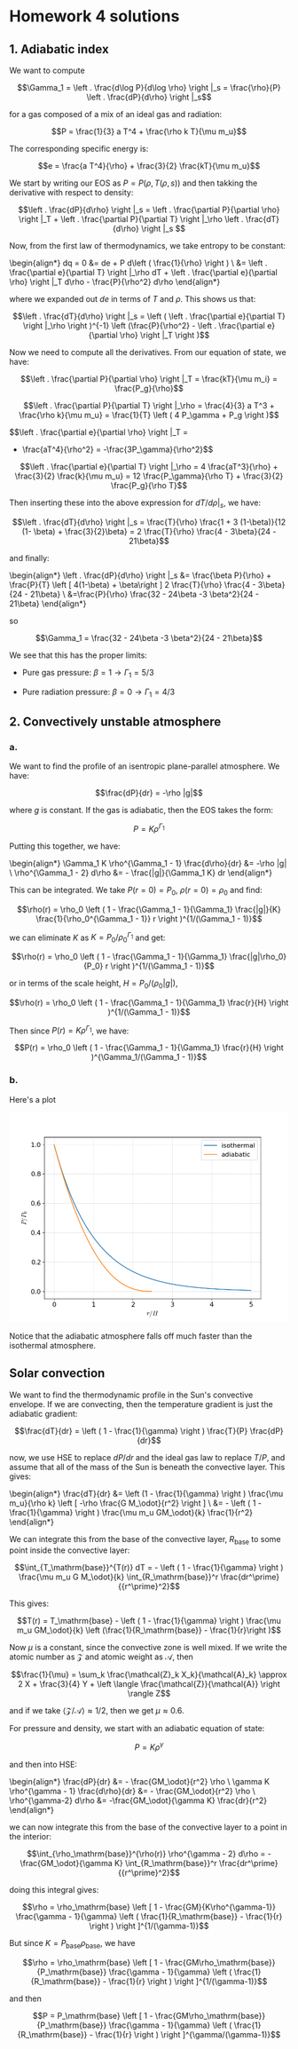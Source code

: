 # Homework 4 solutions

## 1. Adiabatic index

We want to compute

$$\Gamma_1 = \left . \frac{d\log P}{d\log \rho} \right |_s = \frac{\rho}{P} \left . \frac{dP}{d\rho} \right |_s$$

for a gas composed of a mix of an ideal gas and radiation:

$$P = \frac{1}{3} a T^4 + \frac{\rho k T}{\mu m_u}$$

The corresponding specific energy is:

$$e = \frac{a  T^4}{\rho} + \frac{3}{2} \frac{kT}{\mu m_u}$$

We start by writing our EOS as $P = P(\rho, T(\rho, s))$ and then
takking the derivative with respect to density:

$$\left . \frac{dP}{d\rho} \right |_s
   = \left . \frac{\partial P}{\partial \rho} \right |_T
                      + \left . \frac{\partial P}{\partial T} \right |_\rho  \left . \frac{dT}{d\rho} \right |_s $$

Now, from the first law of thermodynamics, we take entropy to be constant:

\begin{align*}
dq = 0 &= de + P d\left ( \frac{1}{\rho} \right ) \\
       &= \left . \frac{\partial e}{\partial T} \right |_\rho dT
        + \left . \frac{\partial e}{\partial \rho} \right |_T d\rho - \frac{P}{\rho^2} d\rho
\end{align*}

where we expanded out $de$ in terms of $T$ and $\rho$.  This shows us that:

$$\left . \frac{dT}{d\rho} \right |_s =
  \left ( \left . \frac{\partial e}{\partial T} \right |_\rho \right )^{-1}
  \left (\frac{P}{\rho^2} - \left . \frac{\partial e}{\partial \rho} \right |_T \right )$$


Now we need to compute all the derivatives.  From our equation of state, we have:

$$\left . \frac{\partial P}{\partial \rho} \right |_T = \frac{kT}{\mu m_i} = \frac{P_g}{\rho}$$

$$\left . \frac{\partial P}{\partial T} \right |_\rho =
  \frac{4}{3} a T^3 + \frac{\rho k}{\mu m_u} = \frac{1}{T} \left ( 4 P_\gamma + P_g \right )$$

$$\left . \frac{\partial e}{\partial \rho} \right |_T =
  - \frac{aT^4}{\rho^2} = -\frac{3P_\gamma}{\rho^2}$$

$$\left . \frac{\partial e}{\partial T} \right |_\rho =
 4 \frac{aT^3}{\rho} + \frac{3}{2} \frac{k}{\mu m_u} = 12 \frac{P_\gamma}{\rho T} + \frac{3}{2} \frac{P_g}{\rho T}$$

Then inserting these into the above expression for $dT/d\rho |_s$, we have:

$$\left . \frac{dT}{d\rho} \right |_s = \frac{T}{\rho} \frac{1 + 3 (1-\beta)}{12 (1- \beta) + \frac{3}{2}\beta}
  = 2 \frac{T}{\rho} \frac{4 - 3\beta}{24 - 21\beta}$$

and finally:

\begin{align*}
\left . \frac{dP}{d\rho} \right |_s &= \frac{\beta P}{\rho} +
       \frac{P}{T} \left [ 4(1-\beta) + \beta\right ] 2 \frac{T}{\rho}
         \frac{4 - 3\beta}{24 - 21\beta} \\
&=\frac{P}{\rho} \frac{32 - 24\beta -3 \beta^2}{24 - 21\beta}
\end{align*}

so

$$\Gamma_1 = \frac{32 - 24\beta -3 \beta^2}{24 - 21\beta}$$

We see that this has the proper limits:

* Pure gas pressure: $\beta = 1 \rightarrow \Gamma_1 = 5/3$

* Pure radiation pressure: $\beta = 0 \rightarrow \Gamma_1 = 4/3$


## 2. Convectively unstable atmosphere

### a.

We want to find the profile of an isentropic plane-parallel atmosphere.  We have:

$$\frac{dP}{dr} = -\rho |g|$$

where $g$ is constant.  If the gas is adiabatic, then the EOS takes the form:

$$P = K \rho^{\Gamma_1}$$

Putting this together, we have:

\begin{align*}
\Gamma_1 K \rho^{\Gamma_1 - 1} \frac{d\rho}{dr} &= -\rho |g| \\
\rho^{\Gamma_1 - 2} d\rho &= - \frac{|g|}{\Gamma_1 K} dr
\end{align*}

This can be integrated.  We take $P(r = 0) = P_0$, $\rho(r=0) = \rho_0$  and find:

$$\rho(r) = \rho_0 \left ( 1 - \frac{\Gamma_1 - 1}{\Gamma_1} \frac{|g|}{K} \frac{1}{\rho_0^{\Gamma_1 - 1}} r \right )^{1/(\Gamma_1 - 1)}$$

we can eliminate $K$ as $K = P_0 / \rho_0^{\Gamma_1}$ and get:

$$\rho(r) = \rho_0 \left ( 1 - \frac{\Gamma_1 - 1}{\Gamma_1} \frac{|g|\rho_0}{P_0}  r \right )^{1/(\Gamma_1 - 1)}$$

or in terms of the scale height, $H = P_0 / (\rho_0 |g|)$, 

$$\rho(r) = \rho_0 \left ( 1 - \frac{\Gamma_1 - 1}{\Gamma_1} \frac{r}{H} \right )^{1/(\Gamma_1 - 1)}$$

Then since $P(r) = K\rho^{\Gamma_1}$, we have:

$$P(r) = \rho_0 \left ( 1 - \frac{\Gamma_1 - 1}{\Gamma_1} \frac{r}{H} \right )^{\Gamma_1/(\Gamma_1 - 1)}$$

### b.

Here's a plot

![Isothermal vs. adiabatic atmosphere](atm.png)

Notice that the adiabatic atmosphere falls off much faster than the isothermal atmosphere.

## Solar convection

We want to find the thermodynamic profile in the Sun's convective envelope.  If we are convecting, then
the temperature gradient is just the adiabatic gradient:

$$\frac{dT}{dr} = \left ( 1 - \frac{1}{\gamma} \right ) \frac{T}{P} \frac{dP}{dr}$$

now, we use HSE to replace $dP/dr$ and the ideal gas law to replace $T/P$, and assume that
all of the mass of the Sun is beneath the convective layer.  This gives:

\begin{align*}
\frac{dT}{dr} &= \left (1 - \frac{1}{\gamma} \right )  \frac{\mu m_u}{\rho k} \left [ -\rho \frac{G M_\odot}{r^2} \right ] \\
    &= - \left ( 1 - \frac{1}{\gamma} \right ) \frac{\mu m_u GM_\odot}{k} \frac{1}{r^2}
\end{align*}

We can integrate this from the base of the convective layer, $R_\mathrm{base}$ to some point inside the convective layer:

$$\int_{T_\mathrm{base}}^{T(r)} dT = - \left ( 1 - \frac{1}{\gamma} \right ) \frac{\mu m_u G M_\odot}{k} \int_{R_\mathrm{base}}^r \frac{dr^\prime}{{r^\prime}^2}$$

This gives:

$$T(r) = T_\mathrm{base} - \left ( 1 - \frac{1}{\gamma} \right ) \frac{\mu m_u GM_\odot}{k} \left (\frac{1}{R_\mathrm{base}} - \frac{1}{r}\right )$$

Now $\mu$ is a constant, since the convective zone is well mixed.  If we write the atomic number as $\mathcal{Z}$ and atomic weight as $\mathcal{A}$,
then

$$\frac{1}{\mu} = \sum_k \frac{\mathcal{Z}_k X_k}{\mathcal{A}_k} \approx 2 X + \frac{3}{4} Y + \left \langle \frac{\mathcal{Z}}{\mathcal{A}} \right \rangle Z$$

and if we take $\langle \mathcal{Z}/\mathcal{A} \rangle \approx 1/2$, then we get $\mu \approx 0.6$.

For pressure and density, we start with an adiabatic equation of state:

$$P = K \rho^\gamma$$

and then into HSE:

\begin{align*}
\frac{dP}{dr} &= - \frac{GM_\odot}{r^2} \rho \\
\gamma K \rho^{\gamma - 1} \frac{d\rho}{dr} &= - \frac{GM_\odot}{r^2} \rho \\
\rho^{\gamma-2} d\rho &= -\frac{GM_\odot}{\gamma K} \frac{dr}{r^2}
\end{align*}

we can now integrate this from the base of the convective layer to a point in the interior:

$$\int_{\rho_\mathrm{base}}^{\rho(r)} \rho^{\gamma - 2} d\rho = - \frac{GM_\odot}{\gamma K} \int_{R_\mathrm{base}}^r \frac{dr^\prime}{{r^\prime}^2}$$

doing this integral gives:

$$\rho = \rho_\mathrm{base} \left [ 1 - \frac{GM}{K\rho^{\gamma-1}} \frac{\gamma - 1}{\gamma} \left ( \frac{1}{R_\mathrm{base}} - \frac{1}{r} \right ) \right ]^{1/(\gamma-1)}$$

But since $K = P_\mathrm{base}{\rho_\mathrm{base}}$, we have

$$\rho = \rho_\mathrm{base} \left [ 1 - \frac{GM\rho_\mathrm{base}}{P_\mathrm{base}} \frac{\gamma - 1}{\gamma} \left ( \frac{1}{R_\mathrm{base}} - \frac{1}{r} \right ) \right ]^{1/(\gamma-1)}$$

and then

$$P = P_\mathrm{base} \left [ 1 - \frac{GM\rho_\mathrm{base}}{P_\mathrm{base}} \frac{\gamma - 1}{\gamma} \left ( \frac{1}{R_\mathrm{base}} - \frac{1}{r} \right ) \right ]^{\gamma/(\gamma-1)}$$



